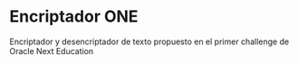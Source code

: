 # Encriptador ONE
Encriptador y desencriptador de texto propuesto en el primer challenge de Oracle Next Education
